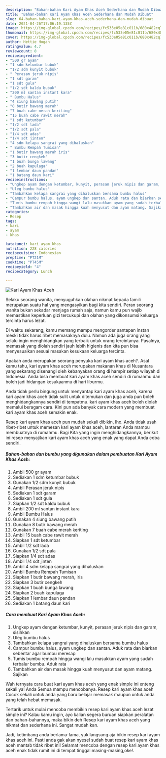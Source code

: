 ```yaml
---
description: "Bahan-bahan Kari Ayam Khas Aceh Sederhana dan Mudah Dibuat"
title: "Bahan-bahan Kari Ayam Khas Aceh Sederhana dan Mudah Dibuat"
slug: 64-bahan-bahan-kari-ayam-khas-aceh-sederhana-dan-mudah-dibuat
date: 2021-04-26T17:06:19.135Z
image: https://img-global.cpcdn.com/recipes/fc533e05e81c011b/680x482cq70/kari-ayam-khas-aceh-foto-resep-utama.jpg
thumbnail: https://img-global.cpcdn.com/recipes/fc533e05e81c011b/680x482cq70/kari-ayam-khas-aceh-foto-resep-utama.jpg
cover: https://img-global.cpcdn.com/recipes/fc533e05e81c011b/680x482cq70/kari-ayam-khas-aceh-foto-resep-utama.jpg
author: Hettie Hogan
ratingvalue: 4.7
reviewcount: 8
recipeingredient:
- "500 gr ayam"
- "1 sdm ketumbar bubuk"
- "1/2 sdm kunyit bubuk"
- " Perasan jeruk nipis"
- "1 sdt garam"
- "1 sdt gula"
- "1/2 sdt kaldu bubuk"
- "200 ml santan instant kara"
- " Bumbu Halus"
- "4 siung bawang putih"
- "8 butir bawang merah"
- "7 buah cabe merah keriting"
- "15 buah cabe rawit merah"
- "1 sdt ketumbar"
- "1/2 sdt lada"
- "1/2 sdt pala"
- "1/4 sdt adas"
- "1/4 sdt jinten"
- "4 sdm kelapa sangrai yang dihaluskan"
- " Bumbu Rempah Tumisan"
- "1 butir bawang merah iris"
- "3 butir cengkeh"
- "1 buah bunga lawang"
- "2 buah kapulaga"
- "1 lembar daun pandan"
- "1 batang daun kari"
recipeinstructions:
- "Ungkep ayam dengan ketumbar, kunyit, perasan jeruk nipis dan garam, sisihkan"
- "Uleg bumbu halus"
- "Tambahkan kelapa sangrai yang dihaluskan bersama bumbu halus"
- "Campur bumbu halus, ayam ungkep dan santan. Aduk rata dan biarkan sebentar agar bumbu meresap"
- "Tumis bumbu rempah hingga wangi lalu masukkan ayam yang sudah terbalur bumbu. Aduk rata"
- "Tambahkan air dan masak hingga kuah menyusut dan ayam matang. Sajikan"
categories:
- Resep
tags:
- kari
- ayam
- khas

katakunci: kari ayam khas 
nutrition: 228 calories
recipecuisine: Indonesian
preptime: "PT21M"
cooktime: "PT45M"
recipeyield: "4"
recipecategory: Lunch

---
```



![Kari Ayam Khas Aceh](https://img-global.cpcdn.com/recipes/fc533e05e81c011b/680x482cq70/kari-ayam-khas-aceh-foto-resep-utama.jpg)

Selaku seorang wanita, menyuguhkan olahan nikmat kepada famili merupakan suatu hal yang mengasyikan bagi kita sendiri. Peran seorang  wanita bukan sekadar menjaga rumah saja, namun kamu pun wajib memastikan keperluan gizi tercukupi dan olahan yang dikonsumsi keluarga tercinta harus lezat.

Di waktu  sekarang, kamu memang mampu mengorder santapan instan meski tidak harus ribet memasaknya dulu. Namun ada juga orang yang selalu ingin menghidangkan yang terbaik untuk orang tercintanya. Pasalnya, memasak yang diolah sendiri jauh lebih higienis dan kita pun bisa menyesuaikan sesuai masakan kesukaan keluarga tercinta. 



Apakah anda merupakan seorang penyuka kari ayam khas aceh?. Asal kamu tahu, kari ayam khas aceh merupakan makanan khas di Nusantara yang sekarang disenangi oleh kebanyakan orang di hampir setiap wilayah di Indonesia. Anda bisa membuat kari ayam khas aceh sendiri di rumahmu dan boleh jadi hidangan kesukaanmu di hari liburmu.

Anda tidak perlu bingung untuk menyantap kari ayam khas aceh, karena kari ayam khas aceh tidak sulit untuk ditemukan dan juga anda pun boleh menghidangkannya sendiri di tempatmu. kari ayam khas aceh boleh diolah memalui beragam cara. Kini pun ada banyak cara modern yang membuat kari ayam khas aceh semakin enak.

Resep kari ayam khas aceh pun mudah sekali dibikin, lho. Anda tidak usah ribet-ribet untuk memesan kari ayam khas aceh, lantaran Anda mampu membuatnya di rumahmu. Bagi Kita yang ingin menghidangkannya, berikut ini resep menyajikan kari ayam khas aceh yang enak yang dapat Anda coba sendiri.

<!--inarticleads1-->

##### Bahan-bahan dan bumbu yang digunakan dalam pembuatan Kari Ayam Khas Aceh:

1. Ambil 500 gr ayam
1. Sediakan 1 sdm ketumbar bubuk
1. Gunakan 1/2 sdm kunyit bubuk
1. Ambil  Perasan jeruk nipis
1. Sediakan 1 sdt garam
1. Sediakan 1 sdt gula
1. Siapkan 1/2 sdt kaldu bubuk
1. Ambil 200 ml santan instant kara
1. Ambil  Bumbu Halus
1. Gunakan 4 siung bawang putih
1. Gunakan 8 butir bawang merah
1. Gunakan 7 buah cabe merah keriting
1. Ambil 15 buah cabe rawit merah
1. Siapkan 1 sdt ketumbar
1. Ambil 1/2 sdt lada
1. Gunakan 1/2 sdt pala
1. Siapkan 1/4 sdt adas
1. Ambil 1/4 sdt jinten
1. Ambil 4 sdm kelapa sangrai yang dihaluskan
1. Ambil  Bumbu Rempah Tumisan
1. Siapkan 1 butir bawang merah, iris
1. Siapkan 3 butir cengkeh
1. Siapkan 1 buah bunga lawang
1. Siapkan 2 buah kapulaga
1. Siapkan 1 lembar daun pandan
1. Sediakan 1 batang daun kari




<!--inarticleads2-->

##### Cara membuat Kari Ayam Khas Aceh:

1. Ungkep ayam dengan ketumbar, kunyit, perasan jeruk nipis dan garam, sisihkan
1. Uleg bumbu halus
1. Tambahkan kelapa sangrai yang dihaluskan bersama bumbu halus
1. Campur bumbu halus, ayam ungkep dan santan. Aduk rata dan biarkan sebentar agar bumbu meresap
1. Tumis bumbu rempah hingga wangi lalu masukkan ayam yang sudah terbalur bumbu. Aduk rata
1. Tambahkan air dan masak hingga kuah menyusut dan ayam matang. Sajikan




Wah ternyata cara buat kari ayam khas aceh yang enak simple ini enteng sekali ya! Anda Semua mampu mencobanya. Resep kari ayam khas aceh Cocok sekali untuk anda yang baru belajar memasak maupun untuk anda yang telah hebat memasak.

Tertarik untuk mulai mencoba membikin resep kari ayam khas aceh lezat simple ini? Kalau kamu ingin, ayo kalian segera buruan siapkan peralatan dan bahan-bahannya, maka bikin deh Resep kari ayam khas aceh yang nikmat dan sederhana ini. Sangat mudah kan. 

Jadi, ketimbang anda berlama-lama, yuk langsung aja bikin resep kari ayam khas aceh ini. Pasti anda gak akan nyesel sudah buat resep kari ayam khas aceh mantab tidak ribet ini! Selamat mencoba dengan resep kari ayam khas aceh enak tidak rumit ini di tempat tinggal masing-masing,oke!.


